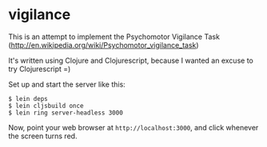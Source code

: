 vigilance
=========

This is an attempt to implement the Psychomotor Vigilance Task
(http://en.wikipedia.org/wiki/Psychomotor_vigilance_task)

It's written using Clojure and Clojurescript, because I wanted an
excuse to try Clojurescript =)

Set up and start the server like this:

    $ lein deps
    $ lein cljsbuild once
    $ lein ring server-headless 3000

Now, point your web browser at `http://localhost:3000`, and click whenever the
screen turns red.
